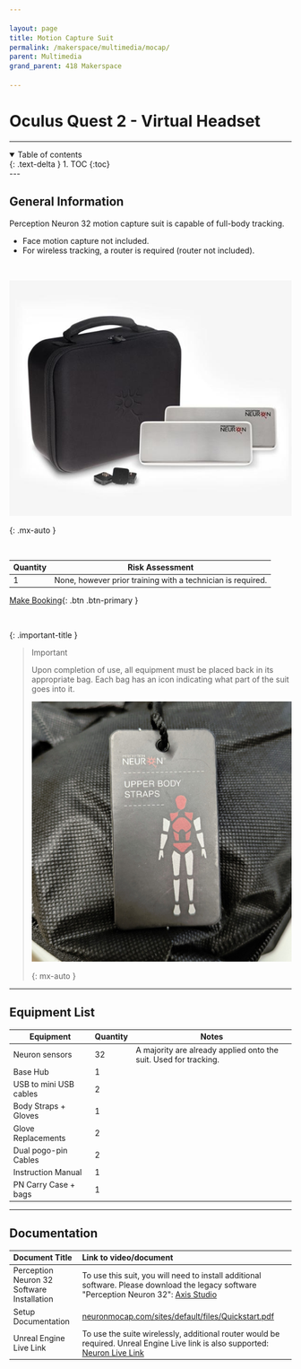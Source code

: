 ```yaml
---

layout: page  
title: Motion Capture Suit  
permalink: /makerspace/multimedia/mocap/  
parent: Multimedia
grand_parent: 418 Makerspace

---
```


# Oculus Quest 2 - Virtual Headset

---
<details open markdown="block">
  <summary>
    Table of contents
  </summary>
  {: .text-delta }
1. TOC
{:toc}
</details>
--- 

## General Information 
Perception Neuron 32 motion capture suit is capable of full-body tracking. 
- Face motion capture not included. 
- For wireless tracking, a router is required (router not included).   
  
 

![Mocap Suit in box](/assets/images/equipment/pn_suit.jpg)

  
{: .mx-auto }

  
 

| Quantity | Risk Assessment |
| --- | --- |
| 1 | None, however prior training with a technician is required. |

[Make Booking](https://siso.curtin.edu.au/sodbe//){: .btn .btn-primary }  
  
  
 

{: .important-title }

> Important
> 
> Upon completion of use, all equipment must be placed back in its appropriate bag. Each bag has an icon indicating what part of the suit goes into it.
> 
> ![Perception Neuron Suit Tag](/assets/images/equipment/pn_suit_tag.jpg)
> 
>   
> {: mx-auto }

---

## Equipment List

| Equipment | Quantity | Notes |
| --- | --- | --- |
| Neuron sensors | 32 | A majority are already applied onto the suit. Used for tracking. |
| Base Hub | 1 |   |
| USB to mini USB cables | 2 |   |
| Body Straps + Gloves | 1 |   |
| Glove Replacements | 2 |   |
| Dual pogo-pin Cables | 2 |   |
| Instruction Manual | 1 |   |
| PN Carry Case + bags | 1 |   |

---

## Documentation

| Document Title | Link to video/document |
|:---------------|:-----------------------|
| Perception Neuron 32 Software Installation | To use this suit, you will need to install additional software. Please download the legacy software "Perception Neuron 32": [Axis Studio](https://neuronmocap.com/downloads) |
 Setup Documentation | [neuronmocap.com/sites/default/files/Quickstart.pdf](https://neuronmocap.com/sites/default/files/Quickstart.pdf) |
| Unreal Engine Live Link | To use the suite wirelessly, additional router would be required. Unreal Engine Live link is also supported: [Neuron Live Link](http://marketplace-website-node-launcher-prod.ol.epicgames.com/ue/marketplace/en-US/product/neuron-live-link)|
